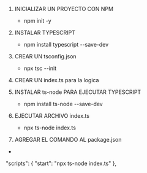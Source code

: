 1. INICIALIZAR UN PROYECTO CON NPM
    
    - npm init -y

2. INSTALAR TYPESCRIPT

    - npm install typescript --save-dev

3. CREAR UN tsconfig.json 

    - npx tsc --init

4. CREAR UN index.ts para la logica

5. INSTALAR ts-node PARA EJECUTAR TYPESCRIPT

    -  npm install ts-node --save-dev

6. EJECUTAR ARCHIVO index.ts

    - npx ts-node index.ts

7. AGREGAR EL COMANDO AL package.json

-  
"scripts": {
    "start": "npx ts-node index.ts"
},